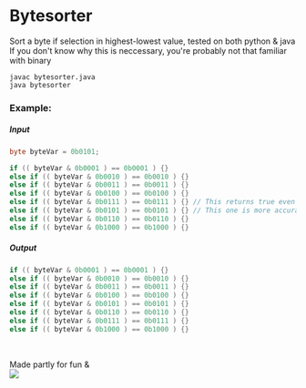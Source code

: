 # Bytesorter 
Sort a byte if selection in highest-lowest value, tested on both python & java<br>
If you don't know why this is neccessary, you're probably not that familiar with binary
<br>
```
javac bytesorter.java
java bytesorter
```

### Example:
##### Input

```java
byte byteVar = 0b0101;

if (( byteVar & 0b0001 ) == 0b0001 ) {}
else if (( byteVar & 0b0010 ) == 0b0010 ) {}
else if (( byteVar & 0b0011 ) == 0b0011 ) {}
else if (( byteVar & 0b0100 ) == 0b0100 ) {}
else if (( byteVar & 0b0111 ) == 0b0111 ) {} // This returns true even though
else if (( byteVar & 0b0101 ) == 0b0101 ) {} // This one is more accurate
else if (( byteVar & 0b0110 ) == 0b0110 ) {}
else if (( byteVar & 0b1000 ) == 0b1000 ) {}
```

##### Output
```java
if (( byteVar & 0b0001 ) == 0b0001 ) {}
else if (( byteVar & 0b0010 ) == 0b0010 ) {}
else if (( byteVar & 0b0011 ) == 0b0011 ) {}
else if (( byteVar & 0b0100 ) == 0b0100 ) {}
else if (( byteVar & 0b0101 ) == 0b0101 ) {}
else if (( byteVar & 0b0110 ) == 0b0110 ) {}
else if (( byteVar & 0b0111 ) == 0b0111 ) {}
else if (( byteVar & 0b1000 ) == 0b1000 ) {}
```

<br>
<p align="center"> 
  
  Made partly for fun &
   <br>
  <a href="https://java.com"> <img src="http://ForTheBadge.com/images/badges/made-with-java.svg"> </a>
</p>

